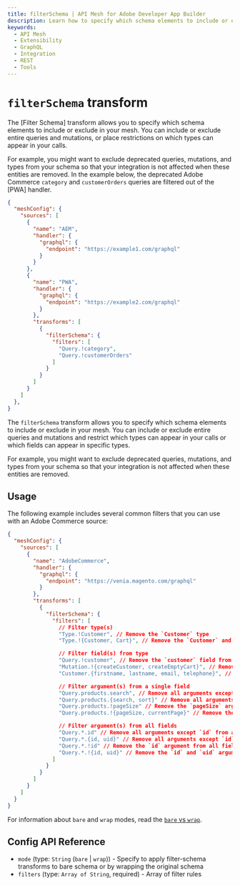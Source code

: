 ```yaml
---
title: filterSchema | API Mesh for Adobe Developer App Builder
description: Learn how to specify which schema elements to include or exclude with the filterSchema transform.
keywords:
  - API Mesh
  - Extensibility
  - GraphQL
  - Integration
  - REST
  - Tools
---
```


# `filterSchema` transform

The [Filter Schema] transform allows you to specify which schema elements to include or exclude in your mesh. You can include or exclude entire queries and mutations, or place restrictions on which types can appear in your calls.

For example, you might want to exclude deprecated queries, mutations, and types from your schema so that your integration is not affected when these entities are removed. In the example below, the deprecated Adobe Commerce `category` and `customerOrders` queries are filtered out of the [PWA] handler.

```json
{
  "meshConfig": {
    "sources": [
      {
        "name": "AEM",
        "handler": {
          "graphql": {
            "endpoint": "https://example1.com/graphql"
          }
        }
      },
      {
        "name": "PWA",
        "handler": {
          "graphql": {
            "endpoint": "https://example2.com/graphql"
          }
        },
        "transforms": [
          {
            "filterSchema": {
              "filters": [
                "Query.!category",
                "Query.!customerOrders"
              ]
            }
          }
        ]
      }
    ]
  },
}
```

The `filterSchema` transform allows you to specify which schema elements to include or exclude in your mesh.
You can include or exclude entire queries and mutations and restrict which types can appear in your calls or which fields can appear in specific types.

For example, you might want to exclude deprecated queries, mutations, and types from your schema so that your integration is not affected when these entities are removed.

## Usage

The following example includes several common filters that you can use with an Adobe Commerce source:

```json
{
  "meshConfig": {
    "sources": [
      {
        "name": "AdobeCommerce",
        "handler": {
          "graphql": {
            "endpoint": "https://venia.magento.com/graphql"
          }
        },
        "transforms": [
          {
            "filterSchema": {
              "filters": [
                // Filter type(s)
                "Type.!Customer", // Remove the `Customer` type
                "Type.!{Customer, Cart}", // Remove the `Customer` and `Cart` types

                // Filter field(s) from type
                "Query.!customer", // Remove the `customer` field from the root `Query` type
                "Mutation.!{createCustomer, createEmptyCart}", // Remove the `createCustomer` and `createEmptyCart` fields from the root `Mutation` type
                "Customer.{firstname, lastname, email, telephone}", // Remove all fields except `firstname`, `lastname`, `email` and `telephone` from the Customer type

                // Filter argument(s) from a single field
                "Query.products.search", // Remove all arguments except `search` from the `products` field in the Query type
                "Query.products.{search, sort}" // Remove all arguments except `search` and `sort` from the `products` field in the Query type
                "Query.products.!pageSize" // Remove the `pageSize` argument from the `products` field in the Query type
                "Query.products.!{pageSize, currentPage}" // Remove the `pageSize` and `currentPage` arguments from the `products` field in the Query type

                // Filter argument(s) from all fields
                "Query.*.id" // Remove all arguments except `id` from all fields in the Query type
                "Query.*.{id, uid}" // Remove all arguments except `id` and `uid` from all fields in the Query type
                "Query.*.!id" // Remove the `id` argument from all fields in Query type
                "Query.*.!{id, uid}" // Remove the `id` and `uid` arguments from all fields in the Query type
              ]
            }
          }
        ]
      }
    ]
  }
}
```

<InlineAlert variant="info" slots="text"/>

For information about `bare` and `wrap` modes, read the [`bare` vs `wrap`](./bare-vs-wrap.md).

## Config API Reference

-  `mode` (type: `String` (`bare` | `wrap`)) - Specify to apply filter-schema transforms to bare schema or by wrapping the original schema
-  `filters` (type: `Array of String`, required) - Array of filter rules
